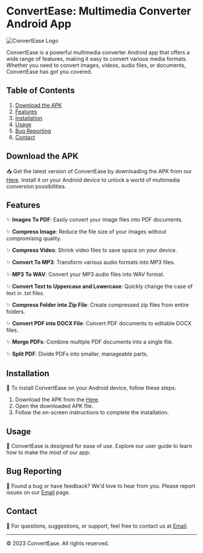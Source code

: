 # ConvertEase: Multimedia Converter Android App

![ConvertEase Logo](link_to_logo.png)

ConvertEase is a powerful multimedia converter Android app that offers a wide range of features, making it easy to convert various media formats. Whether you need to convert images, videos, audio files, or documents, ConvertEase has got you covered.

## Table of Contents

1. [Download the APK](#download-the-apk)
2. [Features](#features)
3. [Installation](#installation)
4. [Usage](#usage)
5. [Bug Reporting](#bug-reporting)
6. [Contact](#contact)

## Download the APK

📥 Get the latest version of ConvertEase by downloading the APK from our [Here](https://your-app-download-link.com). Install it on your Android device to unlock a world of multimedia conversion possibilities.

## Features

✨ **Images To PDF**: Easily convert your image files into PDF documents.

✨ **Compress Image**: Reduce the file size of your images without compromising quality.

✨ **Compress Video**: Shrink video files to save space on your device.

✨ **Convert To MP3**: Transform various audio formats into MP3 files.

✨ **MP3 To WAV**: Convert your MP3 audio files into WAV format.

✨ **Convert Text to Uppercase and Lowercase**: Quickly change the case of text in .txt files.

✨ **Compress Folder into Zip File**: Create compressed zip files from entire folders.

✨ **Convert PDF into DOCX File**: Convert PDF documents to editable DOCX files.

✨ **Merge PDFs**: Combine multiple PDF documents into a single file.

✨ **Split PDF**: Divide PDFs into smaller, manageable parts.

## Installation

📲 To install ConvertEase on your Android device, follow these steps:

1. Download the APK from the [Here](https://your-app-download-link.com).
2. Open the downloaded APK file.
3. Follow the on-screen instructions to complete the installation.

## Usage

🚀 ConvertEase is designed for ease of use. Explore our user guide to learn how to make the most of our app:


## Bug Reporting

🐞 Found a bug or have feedback? We'd love to hear from you. Please report issues on our [Email](easeconvert@gmail.com) page.

## Contact

📧 For questions, suggestions, or support, feel free to contact us at [Email](easeconvert@gmail.com).

---

© 2023 ConvertEase. All rights reserved.

